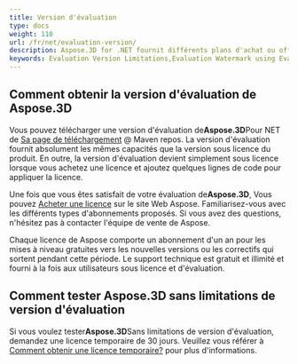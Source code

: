 ```yaml
---
title: Version d'évaluation
type: docs
weight: 110
url: /fr/net/evaluation-version/
description: Aspose.3D for .NET fournit différents plans d'achat ou offre un essai gratuit et une licence temporaire de 30 jours pour évaluation en utilisant les politiques de licence et d'abonnement dans C#.
keywords: Evaluation Version Limitations,Evaluation Watermark using Evaluation Version.
---
```

##  **Comment obtenir la version d'évaluation de Aspose.3D**

Vous pouvez télécharger une version d'évaluation de**Aspose.3D**Pour NET de [Sa page de téléchargement](https://repository.aspose.com/webapp/#/artifacts/browse/tree/General/repo/com/aspose/aspose-3d) @ Maven repos. La version d'évaluation fournit absolument les mêmes capacités que la version sous licence du produit. En outre, la version d'évaluation devient simplement sous licence lorsque vous achetez une licence et ajoutez quelques lignes de code pour appliquer la licence.

Une fois que vous êtes satisfait de votre évaluation de**Aspose.3D**, Vous pouvez [Acheter une licence](https://purchase.aspose.com) sur le site Web Aspose. Familiarisez-vous avec les différents types d'abonnements proposés. Si vous avez des questions, n'hésitez pas à contacter l'équipe de vente de Aspose.

Chaque licence de Aspose comporte un abonnement d'un an pour les mises à niveau gratuites vers les nouvelles versions ou les correctifs qui sortent pendant cette période. Le support technique est gratuit et illimité et fourni à la fois aux utilisateurs sous licence et d'évaluation.

##  **Comment tester Aspose.3D sans limitations de version d'évaluation**

Si vous voulez tester**Aspose.3D**Sans limitations de version d'évaluation, demandez une licence temporaire de 30 jours. Veuillez vous référer à [Comment obtenir une licence temporaire?](https://purchase.aspose.com/temporary-license) pour plus d'informations.